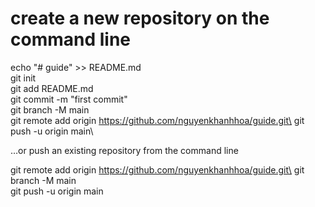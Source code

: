 # create a new repository on the command line

echo "# guide" >> README.md\
  git init\
  git add README.md\
  git commit -m "first commit"\
  git branch -M main\
  git remote add origin https://github.com/nguyenkhanhhoa/guide.git\
  git push -u origin main\

…or push an existing repository from the command line

git remote add origin https://github.com/nguyenkhanhhoa/guide.git\
  git branch -M main\
  git push -u origin main
